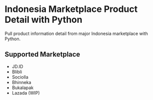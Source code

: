 # Indonesia Marketplace Product Detail with Python
Pull product information detail from major Indonesia marketplace with Python.

## Supported Marketplace
* JD.ID
* Blibli
* Sociolla
* Bhinneka
* Bukalapak
* Lazada (WIP)
